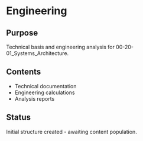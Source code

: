 # Engineering

## Purpose
Technical basis and engineering analysis for 00-20-01_Systems_Architecture.

## Contents
- Technical documentation
- Engineering calculations
- Analysis reports

## Status
Initial structure created - awaiting content population.
